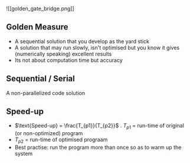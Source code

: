 ![[golden_gate_bridge.png]]
## Golden Measure
- A sequential solution that you develop as the yard stick
- A solution that may run slowly, isn't optimised but you know it gives (numerically speaking) excellent results
- Its not about computation time but accuracy
## Sequential / Serial
A non-parallelized code solution
## Speed-up
- $\text{Speed-up} = \frac{T_{p1}}{T_{p2}}$ . $T_{p1}$ = run-time of original (or non-optimized) program
- $T_{p2}$ = run-time of optimised prograam
- Best practise: run the program more than once so as to warm up the system